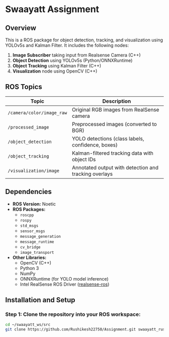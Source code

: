 # Swaayatt Assignment

## Overview
This is a ROS package for object detection, tracking, and visualization using YOLOv5s and Kalman Filter. It includes the following nodes:

1. **Image Subscriber** taking input from Realsense Camera (C++)
2. **Object Detection** using YOLOv5s (Python/ONNXRuntime)
3. **Object Tracking** using Kalman Filter (C++)
4. **Visualization** node using OpenCV (C++)

##  ROS Topics

| **Topic**                     | **Description**                                        |
|------------------------------|--------------------------------------------------------|
| `/camera/color/image_raw`    | Original RGB images from RealSense camera             |
| `/processed_image`           | Preprocessed images (converted to BGR)                |
| `/object_detection`          | YOLO detections (class labels, confidence, boxes)     |
| `/object_tracking`           | Kalman-filtered tracking data with object IDs         |
| `/visualization/image`       | Annotated output with detection and tracking overlays |


## Dependencies
- **ROS Version:** Noetic
- **ROS Packages:**
  - `roscpp`
  - `rospy`
  - `std_msgs`
  - `sensor_msgs`
  - `message_generation`
  - `message_runtime`
  - `cv_bridge`
  - `image_transport`
- **Other Libraries:**
  - OpenCV (C++)
  - Python 3
  - NumPy
  - ONNXRuntime (for YOLO model inference)
  - Intel RealSense ROS Driver ([realsense-ros](https://github.com/IntelRealSense/realsense-ros))


## Installation and Setup

### Step 1: Clone the repository into your ROS workspace:
```bash
cd ~/swaayatt_ws/src
git clone https://github.com/Rushikesh22750/Assignment.git swaayatt_rushikesh
